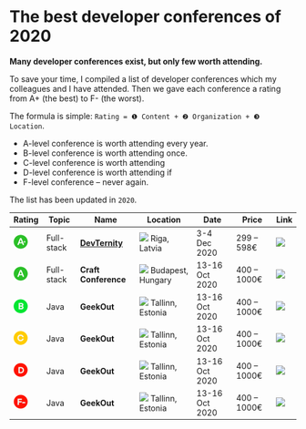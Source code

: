 # The best developer conferences of 2020

**Many developer conferences exist, but only few worth attending.**

To save your time, I compiled a list of developer conferences which my colleagues and I have attended. Then we gave each conference a rating from A+ (the best) to F- (the worst).

The formula is simple: `Rating = ❶ Content + ❷ Organization + ❸ Location`. 

* A-level conference is worth attending every year.
* B-level conference is worth attending once.
* C-level conference is worth attending 
* D-level conference is worth attending if 
* F-level conference – never again.

The list has been updated in `2020`.

| Rating | Topic | Name        | Location        | Date            | Price      | Link |
| ------- | --- | ----------- | --------------- | --------------- | ---------- | ----- | 
| <img src="aplus.png" width="25px" />       |  Full-stack | **[DevTernity](https://devternity.com)** | <img src="https://cdnjs.cloudflare.com/ajax/libs/flag-icon-css/3.1.0/flags/1x1/lv.svg" width="13px"/> Riga, Latvia | 3-4 Dec 2020 | 299 – 598€ | <a href="https://devternity.com"><img src="https://img.icons8.com/metro/50/000000/external-link.png" width="13px"/></a> | 
| <img src="a.png" width="25px" />      |  Full-stack | **Craft Conference** | <img src="https://cdnjs.cloudflare.com/ajax/libs/flag-icon-css/3.1.0/flags/1x1/hu.svg" width="13px"/> Budapest, Hungary | 13-16 Oct 2020 | 400 – 1000€ | <a href="https://devternity.com"><img src="https://img.icons8.com/metro/50/000000/external-link.png" width="13px"/></a> |
| <img src="b.png" width="25px" />      | Java | **GeekOut** | <img src="https://cdnjs.cloudflare.com/ajax/libs/flag-icon-css/3.1.0/flags/1x1/ee.svg" width="13px"/> Tallinn, Estonia | 13-16 Oct 2020 | 400 – 1000€ | <a href="https://devternity.com"><img src="https://img.icons8.com/metro/50/000000/external-link.png" width="13px"/></a> |
| <img src="c.png" width="25px" />      | Java | **GeekOut** | <img src="https://cdnjs.cloudflare.com/ajax/libs/flag-icon-css/3.1.0/flags/1x1/ee.svg" width="13px"/> Tallinn, Estonia | 13-16 Oct 2020 | 400 – 1000€ | <a href="https://devternity.com"><img src="https://img.icons8.com/metro/50/000000/external-link.png" width="13px"/></a> |
| <img src="d.png" width="25px" />      | Java | **GeekOut** | <img src="https://cdnjs.cloudflare.com/ajax/libs/flag-icon-css/3.1.0/flags/1x1/ee.svg" width="13px"/> Tallinn, Estonia | 13-16 Oct 2020 | 400 – 1000€ | <a href="https://devternity.com"><img src="https://img.icons8.com/metro/50/000000/external-link.png" width="13px"/></a> |
| <img src="fminus.png" width="25px" />      | Java | **GeekOut** | <img src="https://cdnjs.cloudflare.com/ajax/libs/flag-icon-css/3.1.0/flags/1x1/ee.svg" width="13px"/> Tallinn, Estonia | 13-16 Oct 2020 | 400 – 1000€ | <a href="https://devternity.com"><img src="https://img.icons8.com/metro/50/000000/external-link.png" width="13px"/></a> |



